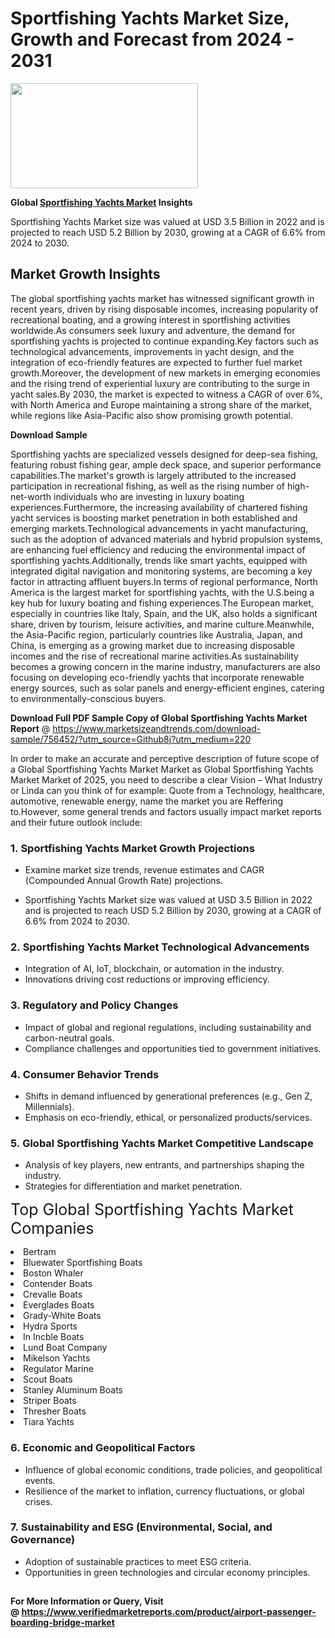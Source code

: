 <H1>Sportfishing Yachts Market Size, Growth and Forecast from 2024 - 2031</H1><img class="aligncenter size-medium wp-image-584254" src="https://thirdeyenews.in/wp-content/uploads/2024/09/Global-Market-Research-300x168.jpeg" alt="" width="300" height="168" /><p><strong>Global&nbsp;<a href="https://www.marketsizeandtrends.com/download-sample/756452/?utm_source=Github8j?utm_medium=220">Sportfishing Yachts Market</a> Insights</strong></p><p>Sportfishing Yachts Market size was valued at USD 3.5 Billion in 2022 and is projected to reach USD 5.2 Billion by 2030, growing at a CAGR of 6.6% from 2024 to 2030.</p><p><h2>Market Growth Insights</h2> <p>The global sportfishing yachts market has witnessed significant growth in recent years, driven by rising disposable incomes, increasing popularity of recreational boating, and a growing interest in sportfishing activities worldwide.As consumers seek luxury and adventure, the demand for sportfishing yachts is projected to continue expanding.Key factors such as technological advancements, improvements in yacht design, and the integration of eco-friendly features are expected to further fuel market growth.Moreover, the development of new markets in emerging economies and the rising trend of experiential luxury are contributing to the surge in yacht sales.By 2030, the market is expected to witness a CAGR of over 6%, with North America and Europe maintaining a strong share of the market, while regions like Asia-Pacific also show promising growth potential.</p> <p><strong>Download Sample</strong></p> <p>Sportfishing yachts are specialized vessels designed for deep-sea fishing, featuring robust fishing gear, ample deck space, and superior performance capabilities.The market's growth is largely attributed to the increased participation in recreational fishing, as well as the rising number of high-net-worth individuals who are investing in luxury boating experiences.Furthermore, the increasing availability of chartered fishing yacht services is boosting market penetration in both established and emerging markets.Technological advancements in yacht manufacturing, such as the adoption of advanced materials and hybrid propulsion systems, are enhancing fuel efficiency and reducing the environmental impact of sportfishing yachts.Additionally, trends like smart yachts, equipped with integrated digital navigation and monitoring systems, are becoming a key factor in attracting affluent buyers.In terms of regional performance, North America is the largest market for sportfishing yachts, with the U.S.being a key hub for luxury boating and fishing experiences.The European market, especially in countries like Italy, Spain, and the UK, also holds a significant share, driven by tourism, leisure activities, and marine culture.Meanwhile, the Asia-Pacific region, particularly countries like Australia, Japan, and China, is emerging as a growing market due to increasing disposable incomes and the rise of recreational marine activities.As sustainability becomes a growing concern in the marine industry, manufacturers are also focusing on developing eco-friendly yachts that incorporate renewable energy sources, such as solar panels and energy-efficient engines, catering to environmentally-conscious buyers.</p> <p><span class=""><strong>Download Full PDF Sample Copy of Global Sportfishing Yachts Market Report</strong> @ <a href="https://www.marketsizeandtrends.com/download-sample/756452/?utm_source=Github8j?utm_medium=220" target="_blank">https://www.marketsizeandtrends.com/download-sample/756452/?utm_source=Github8j?utm_medium=220</a></span></p><p>In order to make an accurate and perceptive description of future scope of a Global&nbsp;Sportfishing Yachts Market Market as Global&nbsp;Sportfishing Yachts Market Market of 2025, you need to describe a clear Vision &ndash; What Industry or Linda can you think of for example: Quote from a Technology, healthcare, automotive, renewable energy, name the market you are Reffering to.However, some general trends and factors usually impact market reports and their future outlook include:</p><h3>1.&nbsp;<strong>Sportfishing Yachts Market Growth Projections</strong></h3><ul><li>Examine market size trends, revenue estimates and CAGR (Compounded Annual Growth Rate) projections.</li><li><p>Sportfishing Yachts Market size was valued at USD 3.5 Billion in 2022 and is projected to reach USD 5.2 Billion by 2030, growing at a CAGR of 6.6% from 2024 to 2030.</p></li></ul><h3>2.&nbsp;<strong>Sportfishing Yachts Market Technological Advancements</strong></h3><ul><li>Integration of AI, IoT, blockchain, or automation in the industry.</li><li>Innovations driving cost reductions or improving efficiency.</li></ul><h3>3.&nbsp;<strong>Regulatory and Policy Changes</strong></h3><ul><li>Impact of global and regional regulations, including sustainability and carbon-neutral goals.</li><li>Compliance challenges and opportunities tied to government initiatives.</li></ul><h3>4.&nbsp;<strong>Consumer Behavior Trends</strong></h3><ul><li>Shifts in demand influenced by generational preferences (e.g., Gen Z, Millennials).</li><li>Emphasis on eco-friendly, ethical, or personalized products/services.</li></ul><h3>5.&nbsp;<strong>Global Sportfishing Yachts Market Competitive Landscape</strong></h3><ul><li>Analysis of key players, new entrants, and partnerships shaping the industry.</li><li>Strategies for differentiation and market penetration.</li></ul><p data-pm-slice="1 1 []"><span style="color: inherit; font-family: inherit; font-size: 25px;">Top Global Sportfishing Yachts Market Companies</span></p><div class="" data-test-id=""><p><li>Bertram</li><li> Bluewater Sportfishing Boats</li><li> Boston Whaler</li><li> Contender Boats</li><li> Crevalle Boats</li><li> Everglades Boats</li><li> Grady-White Boats</li><li> Hydra Sports</li><li> In Incble Boats</li><li> Lund Boat Company</li><li> Mikelson Yachts</li><li> Regulator Marine</li><li> Scout Boats</li><li> Stanley Aluminum Boats</li><li> Striper Boats</li><li> Thresher Boats</li><li> Tiara Yachts</li></p></div><h3>6.&nbsp;<strong>Economic and Geopolitical Factors</strong></h3><ul><li>Influence of global economic conditions, trade policies, and geopolitical events.</li><li>Resilience of the market to inflation, currency fluctuations, or global crises.</li></ul><h3>7.&nbsp;<strong>Sustainability and ESG (Environmental, Social, and Governance)</strong></h3><ul><li>Adoption of sustainable practices to meet ESG criteria.</li><li>Opportunities in green technologies and circular economy principles.</li></ul><h2><strong style="font-size: 14px;">For More Information or Query, Visit @&nbsp;</strong><a style="background-color: #ffffff; font-size: 14px;" href="https://www.marketsizeandtrends.com/report/sportfishing-yachts-market/" target="_blank">https://www.verifiedmarketreports.com/product/airport-passenger-boarding-bridge-market</a></h2>